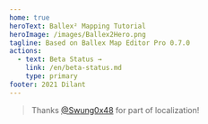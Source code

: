 ```yaml
---
home: true
heroText: Ballex² Mapping Tutorial
heroImage: /images/Ballex2Hero.png
tagline: Based on Ballex Map Editor Pro 0.7.0
actions:
  - text: Beta Status →
    link: /en/beta-status.md
    type: primary
footer: 2021 Dilant
---
```


> Thanks [@Swung0x48](https://github.com/Swung0x48) for part of localization!

